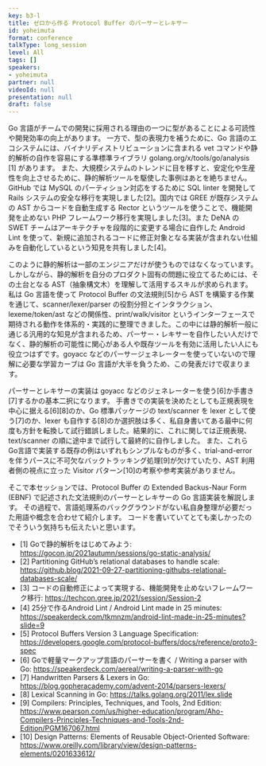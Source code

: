 ```yaml
---
key: b3-l
title: ゼロから作る Protocol Buffer のパーサーとレキサー
id: yoheimuta
format: conference
talkType: long_session
level: All
tags: []
speakers:
- yoheimuta
partner: null
videoId: null
presentation: null
draft: false
---
```

Go 言語がチームでの開発に採用される理由の一つに型があることによる可読性や開発効率の向上があります。
一方で、型の表現力を補うために、Go 言語のエコシステムには、バイナリディストリビューションに含まれる vet コマンドや静的解析の自作を容易にする準標準ライブラリ golang.org/x/tools/go/analysis [1] があります。
また、大規模システムのトレンドに目を移すと、安定化や生産性を向上させるために、静的解析ツールを駆使した事例はあとを絶ちません。
GitHub では MySQL のパーティション対応をするために SQL linter を開発して Rails システムの安全な移行を実現しました[2]。国内では GREE が既存システムの AST からコードを自動生成する Rector というツールを使うことで、機能開発を止めない PHP フレームワーク移行を実現しました[3]。また DeNA の SWET チームはアーキテクチャを段階的に変更する場合に自作した Android Lint を使って、新規に追加されるコードに修正対象となる実装が含まれない仕組みを自動化しているという知見を共有しました[4]。

このように静的解析は一部のエンジニアだけが使うものではなくなっています。
しかしながら、静的解析を自分のプロダクト固有の問題に役立てるためには、その土台となる AST（抽象構文木）を理解して活用するスキルが求められます。
私は Go 言語を使って Protocol Buffer の文法規則[5]から AST を構築する作業を通じて、scanner/lexer/parser
 の役割分担とインタラクション、lexeme/token/ast などの関係性、print/walk/visitor というインターフェースで期待される動作を体系的・実践的に整理できました。この中には静的解析一般に通じる汎用的な知見が含まれるため、パーサー・レキサーを自作したい人だけでなく、静的解析の可能性に関心がある人や既存ツールを有効に活用したい人にも役立つはずです。goyacc などのパーサージェネレーターを使っていないので理解に必要な学習カーブは Go 言語が大半を負うため、この発表だけで収まります。

パーサーとレキサーの実装は goyacc などのジェネレーターを使う[6]か手書き[7]するかの基本二択になります。
手書きでの実装を決めたとしても正規表現を中心に据える[6][8]のか、Go 標準パッケージの text/scanner を lexer として使う[7]のか、lexer も自作する[8]のか選択肢は多く、私自身書いてある最中に何度も方針を転換して試行錯誤しました。結果的に、これに関しては正規表現、text/scanner の順に途中まで試行して最終的に自作しました。
また、これら Go言語で実装する既存の例はいずれもシンプルなものが多く、trial-and-error を伴うパースに不可欠なバックトラッキング処理[9]が欠けていたり、AST 利用者側の視点に立った Visitor パターン[10]の考察や参考実装がありません。

そこで本セッションでは、Protocol Buffer の Extended Backus-Naur Form (EBNF) で記述された文法規則のパーサーとレキサーの Go 言語実装を解説します。
その過程で、言語処理系のバックグラウンドがない私自身整理が必要だった用語や概念を合わせて紹介します。
コードを書いていてとても楽しかったのでそういう気持ちも伝えたいと思います。

- [1] Goで静的解析をはじめてみよう: https://gocon.jp/2021autumn/sessions/go-static-analysis/
- [2] Partitioning GitHub’s relational databases to handle scale: https://github.blog/2021-09-27-partitioning-githubs-relational-databases-scale/
- [3] コードの自動修正によって実現する、機能開発を止めないフレームワーク移行: https://techcon.gree.jp/2021/session/Session-2
- [4] 25分で作るAndroid Lint / Android Lint made in 25 minutes: https://speakerdeck.com/tkmnzm/android-lint-made-in-25-minutes?slide=9
- [5] Protocol Buffers Version 3 Language Specification: https://developers.google.com/protocol-buffers/docs/reference/proto3-spec
- [6] Goで軽量マークアップ言語のパーサーを書く / Writing a parser with Go: https://speakerdeck.com/aereal/writing-a-parser-with-go
- [7] Handwritten Parsers & Lexers in Go: https://blog.gopheracademy.com/advent-2014/parsers-lexers/
- [8] Lexical Scanning in Go: https://talks.golang.org/2011/lex.slide
- [9] Compilers: Principles, Techniques, and Tools, 2nd Edition: https://www.pearson.com/us/higher-education/program/Aho-Compilers-Principles-Techniques-and-Tools-2nd-Edition/PGM167067.html
- [10] Design Patterns: Elements of Reusable Object-Oriented Software: https://www.oreilly.com/library/view/design-patterns-elements/0201633612/